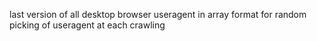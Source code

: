 last version of all desktop browser useragent in array format for random picking of useragent at each crawling
